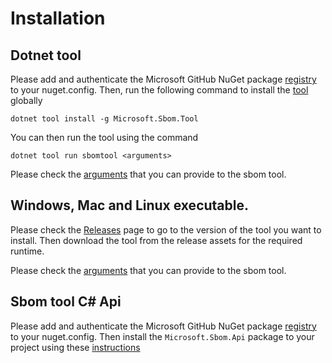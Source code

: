 # Installation

## Dotnet tool
Please add and authenticate the Microsoft GitHub NuGet package [registry](https://github.com/orgs/microsoft/packages?repo_name=sbom-tool) to your nuget.config. Then, run the following command to install the [tool](https://docs.microsoft.com/en-us/dotnet/core/tools/global-tools) globally

`dotnet tool install -g Microsoft.Sbom.Tool`

You can then run the tool using the command

`dotnet tool run sbomtool <arguments>`

Please check the [arguments](sbom-tool-arguments.md) that you can provide to the sbom tool.


## Windows, Mac and Linux executable.
Please check the [Releases](https://github.com/microsoft/sbom-tool/releases) page to go to the version of the tool you want to install. Then download the tool from the release assets for the required runtime. 

Please check the [arguments](sbom-tool-arguments.md) that you can provide to the sbom tool.

## Sbom tool C# Api
Please add and authenticate the Microsoft GitHub NuGet package [registry](https://github.com/orgs/microsoft/packages?repo_name=sbom-tool) to your nuget.config. Then install the `Microsoft.Sbom.Api` package to your project using these [instructions](https://docs.github.com/en/packages/working-with-a-github-packages-registry/working-with-the-nuget-registry#installing-a-package)
